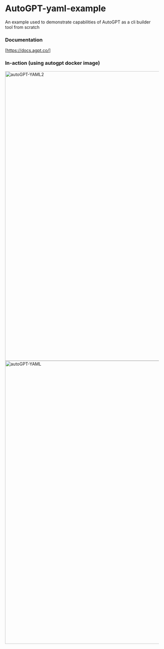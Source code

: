 # AutoGPT-yaml-example
An example used to demonstrate capabilities of AutoGPT as a cli builder tool from scratch

### Documentation

[https://docs.agpt.co/]

### In-action (using autogpt docker image)

<img width="950" alt="autoGPT-YAML2" src="https://github.com/pallasite99/AutoGPT-yaml-example/assets/26508636/b4ad9519-4ad3-4d25-9492-ecc4dd7e3e2e">
<img width="929" alt="autoGPT-YAML" src="https://github.com/pallasite99/AutoGPT-yaml-example/assets/26508636/4050dc5c-a191-43d0-85bd-9dd5e6004405">

